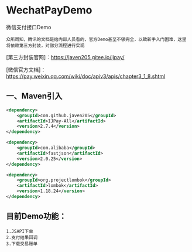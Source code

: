 # WechatPayDemo
微信支付接口Demo

`众所周知，腾讯的文档是给内部人员看的，官方Demo甚至不够完全，以致新手入门困难，这里将依赖第三方封装，对部分流程进行实现`

[第三方封装官网]：https://javen205.gitee.io/ijpay/

[微信官方文档]：https://pay.weixin.qq.com/wiki/doc/apiv3/apis/chapter3_1_8.shtml

## 一、Maven引入
```xml 
<dependency>
    <groupId>com.github.javen205</groupId>
    <artifactId>IJPay-All</artifactId>
    <version>2.7.4</version>
</dependency>

<dependency>
    <groupId>com.alibaba</groupId>
    <artifactId>fastjson</artifactId>
    <version>2.0.25</version>
</dependency>

<dependency>
    <groupId>org.projectlombok</groupId>
    <artifactId>lombok</artifactId>
    <version>1.18.24</version>
</dependency>
```
## 目前Demo功能：
    1.JSAPI下单
    2.支付结果回调
    3.下载交易账单

